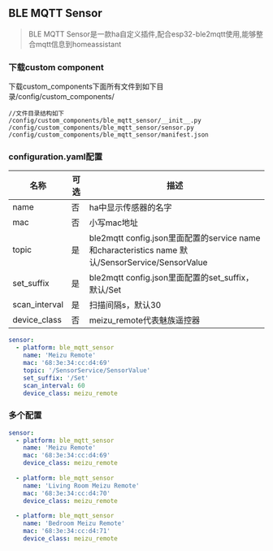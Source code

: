 ## BLE MQTT Sensor 


>BLE MQTT Sensor是一款ha自定义插件,配合esp32-ble2mqtt使用,能够整合mqtt信息到homeassistant


### 下载custom component
下载custom_components下面所有文件到如下目录/config/custom_components/

```
//文件目录结构如下
/config/custom_components/ble_mqtt_sensor/__init__.py
/config/custom_components/ble_mqtt_sensor/sensor.py
/config/custom_components/ble_mqtt_sensor/manifest.json
```

### configuration.yaml配置 
| 名称 | 可选 | 描述 |
| --- | --- | --- |
| name | 否 | ha中显示传感器的名字 |  
| mac | 否 | 小写mac地址 |
| topic | 是 | ble2mqtt config.json里面配置的service name和characteristics name 默认/SensorService/SensorValue | 
| set_suffix | 是 | ble2mqtt config.json里面配置的set_suffix，默认/Set |
| scan_interval | 是 | 扫描间隔s，默认30 |
| device_class | 否 | meizu_remote代表魅族遥控器 |
```yaml
sensor:
  - platform: ble_mqtt_sensor
    name: 'Meizu Remote'
    mac: '68:3e:34:cc:d4:69'
    topic: '/SensorService/SensorValue'
    set_suffix: '/Set'
    scan_interval: 60
    device_class: meizu_remote
```

### 多个配置
```yaml
sensor:
  - platform: ble_mqtt_sensor
    name: 'Meizu Remote'
    mac: '68:3e:34:cc:d4:69'
    device_class: meizu_remote
    
  - platform: ble_mqtt_sensor
    name: 'Living Room Meizu Remote'
    mac: '68:3e:34:cc:d4:70'
    device_class: meizu_remote
    
  - platform: ble_mqtt_sensor
    name: 'Bedroom Meizu Remote'
    mac: '68:3e:34:cc:d4:71'
    device_class: meizu_remote
```